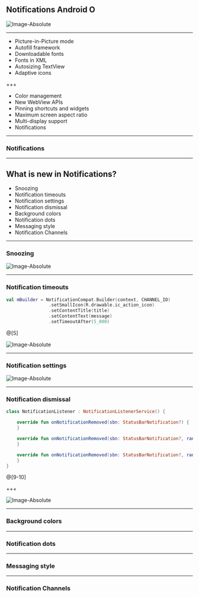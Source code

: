 ## Notifications Android O

![Image-Absolute](assets/android-oreo.png)

---

- Picture-in-Picture mode 
- Autofill framework 
- Downloadable fonts 
- Fonts in XML 
- Autosizing TextView 
- Adaptive icons 

+++

- Color management 
- New WebView APIs 
- Pinning shortcuts and widgets 
- Maximum screen aspect ratio 
- Multi-display support 
- Notifications 

---
### Notifications

---
## What is new in Notifications? 
- Snoozing
- Notification timeouts
- Notification settings
- Notification dismissal
- Background colors
- Notification dots
- Messaging style
- Notification Channels

---
### Snoozing
![Image-Absolute](assets/snoozing.gif)

---
### Notification timeouts
```kotlin
val mBuilder = NotificationCompat.Builder(context, CHANNEL_ID)
                .setSmallIcon(R.drawable.ic_action_icon)
                .setContentTitle(title)
                .setContentText(message)
                .setTimeoutAfter(5_000)              
```

@[5]

![Image-Absolute](assets/timeout.gif)

---
### Notification settings
![Image-Absolute](assets/notification_categories.gif)

---
### Notification dismissal

```kotlin
class NotificationListener : NotificationListenerService() {

    override fun onNotificationRemoved(sbn: StatusBarNotification?) {
    }

    override fun onNotificationRemoved(sbn: StatusBarNotification?, rankingMap: RankingMap?) {
    }

    override fun onNotificationRemoved(sbn: StatusBarNotification?, rankingMap: RankingMap?, reason: Int) {
    }
}
```
@[9-10]

+++

![Image-Absolute](assets/notification_access.png)

---
### Background colors

---
### Notification dots

---
### Messaging style

---
### Notification Channels
